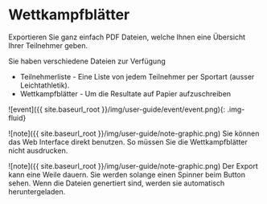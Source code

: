 # Wettkampfblätter

Exportieren Sie ganz einfach PDF Dateien, welche Ihnen eine Übersicht Ihrer Teilnehmer geben.

Sie haben verschiedene Dateien zur Verfügung
* Teilnehmerliste - Eine Liste von jedem Teilnehmer per Sportart (ausser Leichtathletik).
* Wettkampfblätter - Um die Resultate auf Papier aufzuschreiben

![event]({{ site.baseurl_root }}/img/user-guide/event/event.png){: .img-fluid}

![note]({{ site.baseurl_root }}/img/user-guide/note-graphic.png) Sie können das Web Interface direkt benutzen. So müssen Sie die Wettkampfblätter nicht ausdrucken.

![note]({{ site.baseurl_root }}/img/user-guide/note-graphic.png) Der Export kann eine Weile dauern. Sie werden solange einen Spinner beim Button sehen. Wenn die Dateien genertiert sind, werden sie automatisch heruntergeladen.
